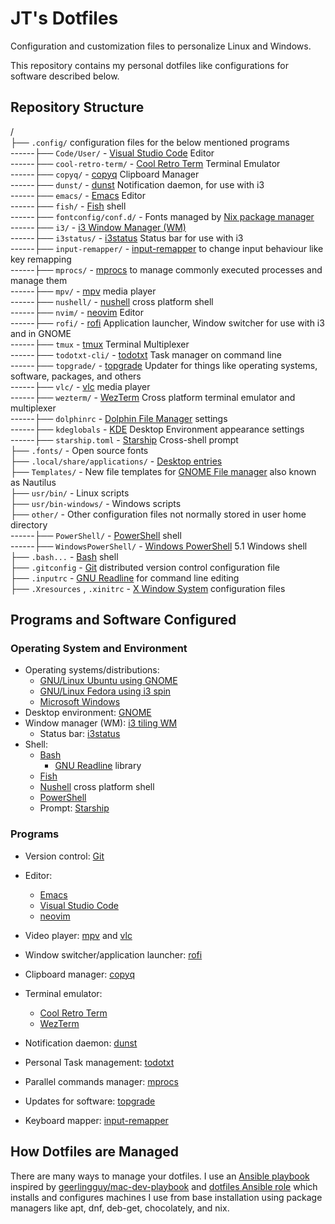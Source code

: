 # JT's Dotfiles

Configuration and customization files to personalize Linux and Windows.

This repository contains my personal dotfiles like configurations for software described below.

## Repository Structure

/<br/>
├── `.config/` configuration files for the below mentioned programs<br/>
------├── `Code/User/` - [Visual Studio Code](https://code.visualstudio.com/) Editor<br/>
------├── `cool-retro-term/` - [Cool Retro Term](https://github.com/Swordfish90/cool-retro-term) Terminal Emulator<br/>
------├── `copyq/` - [copyq](https://hluk.github.io/CopyQ/) Clipboard Manager<br/>
------├── `dunst/` - [dunst](https://dunst-project.org/) Notification daemon, for use with i3<br/>
------├── `emacs/` - [Emacs](https://www.gnu.org/software/emacs/) Editor<br/>
------├── `fish/` - [Fish](https://fishshell.com/) shell<br/>
------├── `fontconfig/conf.d/` - Fonts managed by [Nix package manager](https://nixos.org/)<br/>
------├── `i3/` - [i3 Window Manager (WM)](https://i3wm.org/)<br/>
------├── `i3status/` - [i3status](https://i3wm.org/docs/i3status.html) Status bar for use with i3<br/>
------├── `input-remapper/` - [input-remapper](https://github.com/sezanzeb/input-remapper) to change input behaviour like key remapping<br/>
------├── `mprocs/` - [mprocs](https://github.com/pvolok/mprocs) to manage commonly executed processes and manage them<br/>
------├── `mpv/` - [mpv](https://mpv.io/) media player<br/>
------├── `nushell/` - [nushell](https://www.nushell.sh/) cross platform shell<br/>
------├── `nvim/` - [neovim](https://neovim.io/) Editor<br/>
------├── `rofi/` - [rofi](https://github.com/davatorium/rofi) Application launcher, Window switcher for use with i3 and in GNOME<br/>
------├── `tmux` - [tmux](https://github.com/tmux/tmux/wiki) Terminal Multiplexer<br/>
------├── `todotxt-cli/` - [todotxt](https://github.com/todotxt/todo.txt-cli) Task manager on command line<br/>
------├── `topgrade/` - [topgrade](https://github.com/topgrade-rs/topgrade) Updater for things like operating systems, software, packages, and others<br/>
------├── `vlc/` - [vlc](https://www.videolan.org/vlc/) media player<br/>
------├── `wezterm/` - [WezTerm](https://wezfurlong.org/wezterm/index.html) Cross platform terminal emulator and multiplexer<br/>
------├── `dolphinrc` - [Dolphin File Manager](https://apps.kde.org/dolphin/) settings <br/>
------├── `kdeglobals` - [KDE](https://kde.org/) Desktop Environment appearance settings<br/>
------├── `starship.toml` - [Starship](https://starship.rs/) Cross-shell prompt<br/>
├── `.fonts/` - Open source fonts<br/>
├── `.local/share/applications/` - [Desktop entries](https://wiki.archlinux.org/title/desktop_entries)<br/>
├── `Templates/` - New file templates for [GNOME File manager](https://wiki.gnome.org/action/show/Apps/Files?action=show&redirect=Apps%2FNautilus) also known as Nautilus<br/>
├── `usr/bin/` - Linux scripts<br/>
├── `usr/bin-windows/` - Windows scripts<br/>
├── `other/` - Other configuration files not normally stored in user home directory<br/>
------├── `PowerShell/` - [PowerShell](https://learn.microsoft.com/en-us/powershell/scripting/overview?view=powershell) shell<br/>
------├── `WindowsPowerShell/` - [Windows PowerShell](https://learn.microsoft.com/en-us/powershell/scripting/windows-powershell/starting-windows-powershell) 5.1 Windows shell<br/>
├── `.bash...` - [Bash](https://www.gnu.org/software/bash/) shell<br/>
├── `.gitconfig` - [Git](https://git-scm.com/) distributed version control configuration file<br/>
├── `.inputrc` - [GNU Readline](https://tiswww.cwru.edu/php/chet/readline/rltop.html) for command line editing<br/>
├── `.Xresources` , `.xinitrc` - [X Window System](https://www.x.org/wiki/) configuration files<br/>

## Programs and Software Configured

### Operating System and Environment

- Operating systems/distributions:
  - [GNU/Linux Ubuntu using GNOME](https://ubuntu.com/desktop)
  - [GNU/Linux Fedora using i3 spin](https://spins.fedoraproject.org/en/i3/)
  - [Microsoft Windows](https://www.microsoft.com/en-ca/windows)
- Desktop environment: [GNOME](https://www.gnome.org/)
- Window manager (WM): [i3 tiling WM](https://i3wm.org/)
  - Status bar: [i3status](https://i3wm.org/docs/i3status.html)
- Shell:
  - [Bash](https://www.gnu.org/software/bash/)
    - [GNU Readline](https://tiswww.cwru.edu/php/chet/readline/rltop.html) library
  - [Fish](https://fishshell.com/)
  - [Nushell](https://www.nushell.sh/) cross platform shell
  - [PowerShell](https://learn.microsoft.com/en-us/powershell/scripting/overview?view=powershell)
  - Prompt: [Starship](https://starship.rs/)

### Programs

- Version control: [Git](https://git-scm.com/)
- Editor:
  - [Emacs](https://www.gnu.org/software/emacs/)
  - [Visual Studio Code](https://code.visualstudio.com/)
  - [neovim](https://neovim.io/)
- Video player: [mpv](https://mpv.io/) and [vlc](https://www.videolan.org/vlc/)

- Window switcher/application launcher: [rofi](https://github.com/davatorium/rofi)
- Clipboard manager: [copyq](https://hluk.github.io/CopyQ/)
- Terminal emulator:
  - [Cool Retro Term](https://github.com/Swordfish90/cool-retro-term)
  - [WezTerm](https://wezfurlong.org/wezterm/index.html)
- Notification daemon: [dunst](https://dunst-project.org/)
- Personal Task management: [todotxt](https://github.com/todotxt/todo.txt-cli)
- Parallel commands manager: [mprocs](https://github.com/pvolok/mprocs)
- Updates for software: [topgrade](https://github.com/topgrade-rs/topgrade)
- Keyboard mapper: [input-remapper](https://github.com/sezanzeb/input-remapper)

## How Dotfiles are Managed

There are many ways to manage your dotfiles. I use an [Ansible playbook](https://github.com/justunsix/dotfiles-playbook) inspired by [geerlingguy/mac-dev-playbook](https://github.com/geerlingguy/mac-dev-playbook) and [dotfiles Ansible role](https://github.com/geerlingguy/ansible-role-dotfiles) which installs and configures machines I use from base installation using package managers like apt, dnf, deb-get, chocolately, and nix.
